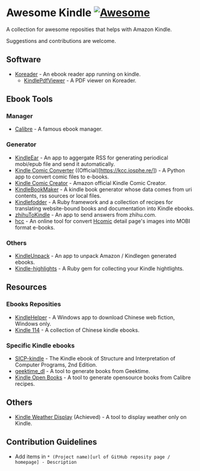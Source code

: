 # Awesome Kindle [![Awesome](https://awesome.re/badge-flat2.svg)](https://awesome.re)
A collection for awesome reposities that helps with Amazon Kindle.

Suggestions and contributions are welcome.

## Software
* [Koreader](https://github.com/koreader/koreader) - An ebook reader app running on kindle.
  * [KindlePdfViewer](https://github.com/koreader/kindlepdfviewer) - A PDF viewer on Koreader.

## Ebook Tools
### Manager
* [Calibre](https://github.com/kovidgoyal/calibre) - A famous ebook manager.
### Generator
* [KindleEar](https://github.com/cdhigh/KindleEar) - An app to aggergate RSS for generating periodical mobi/epub file and send it automatically.
* [Kindle Comic Converter](https://github.com/ciromattia/kcc) ((Official)[https://kcc.iosphe.re/]) - A Python app to convert comic files to e-books.
* [Kindle Comic Creator](https://www.amazon.com/gp/feature.html?ie=UTF8&docId=1001103761) - Amazon official Kindle Comic Creator.
* [KindleBookMaker](https://github.com/barretlee/kindleBookMaker) - A kindle book generator whose data comes from uri contents, rss sources or local files.
* [Kindlefodder](https://github.com/danchoi/kindlefodder) - A Ruby framework and a collection of recipes for translating website-bound books and documentation into Kindle ebooks.
* [zhihuToKindle](https://github.com/Rockyzsu/zhihuToKindle) - An app to send answers from zhihu.com.
* [hcc](https://github.com/ystyle/hcc) - An online tool for convert [Hcomic](https://c-upp.com/) detail page's images into MOBI format e-books.
### Others
* [KindleUnpack](https://github.com/kevinhendricks/KindleUnpack) - An app to  unpack Amazon / Kindlegen generated ebooks.
* [Kindle-highlights](https://github.com/speric/kindle-highlights) - A Ruby gem for collecting your Kindle hightlights.

## Resources
### Ebooks Reposities
* [KindleHelper](https://github.com/qq573011406/KindleHelper) - A Windows app to download Chinese web fiction, Windows only.
* [Kindle 114](https://github.com/it-ebooks/kindle114-rsrc-gathering) - A collection of Chinese kindle ebooks.
### Specific Kindle ebooks
* [SICP-kindle](https://github.com/twcamper/sicp-kindle) - The Kindle ebook of Structure and Interpretation of Computer Programs, 2nd Edition.
* [geektime_dl](https://github.com/jachinlin/geektime_dl) - A tool to generate books from Geektime.
* [Kindle Open Books](https://github.com/ericzhang-cn/kindle-open-books) - A tool to generate opensource books from Calibre recipes.

## Others
* [Kindle Weather Display](https://github.com/mpetroff/kindle-weather-display) (Achieved) - A tool to display weather only on Kindle.

## Contribution Guidelines
* Add items in `* (Project name)[url of GitHub reposity page / homepage] - Description`
